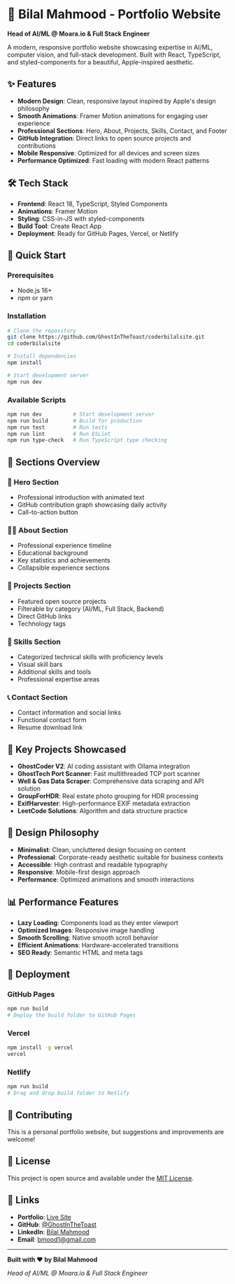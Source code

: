 # 🚀 Bilal Mahmood - Portfolio Website

**Head of AI/ML @ Moara.io & Full Stack Engineer**

A modern, responsive portfolio website showcasing expertise in AI/ML, computer vision, and full-stack development. Built with React, TypeScript, and styled-components for a beautiful, Apple-inspired aesthetic.

## ✨ Features

- **Modern Design**: Clean, responsive layout inspired by Apple's design philosophy
- **Smooth Animations**: Framer Motion animations for engaging user experience
- **Professional Sections**: Hero, About, Projects, Skills, Contact, and Footer
- **GitHub Integration**: Direct links to open source projects and contributions
- **Mobile Responsive**: Optimized for all devices and screen sizes
- **Performance Optimized**: Fast loading with modern React patterns

## 🛠️ Tech Stack

- **Frontend**: React 18, TypeScript, Styled Components
- **Animations**: Framer Motion
- **Styling**: CSS-in-JS with styled-components
- **Build Tool**: Create React App
- **Deployment**: Ready for GitHub Pages, Vercel, or Netlify

## 🚀 Quick Start

### Prerequisites
- Node.js 16+ 
- npm or yarn

### Installation
```bash
# Clone the repository
git clone https://github.com/GhostInTheToast/coderbilalsite.git
cd coderbilalsite

# Install dependencies
npm install

# Start development server
npm run dev
```

### Available Scripts
```bash
npm run dev          # Start development server
npm run build        # Build for production
npm run test         # Run tests
npm run lint         # Run ESLint
npm run type-check   # Run TypeScript type checking
```

## 📱 Sections Overview

### 🎯 Hero Section
- Professional introduction with animated text
- GitHub contribution graph showcasing daily activity
- Call-to-action button

### 👨‍💻 About Section
- Professional experience timeline
- Educational background
- Key statistics and achievements
- Collapsible experience sections

### 🚀 Projects Section
- Featured open source projects
- Filterable by category (AI/ML, Full Stack, Backend)
- Direct GitHub links
- Technology tags

### 🎨 Skills Section
- Categorized technical skills with proficiency levels
- Visual skill bars
- Additional skills and tools
- Professional expertise areas

### 📞 Contact Section
- Contact information and social links
- Functional contact form
- Resume download link

## 🌟 Key Projects Showcased

- **GhostCoder V2**: AI coding assistant with Ollama integration
- **GhostTech Port Scanner**: Fast multithreaded TCP port scanner
- **Well & Gas Data Scraper**: Comprehensive data scraping and API solution
- **GroupForHDR**: Real estate photo grouping for HDR processing
- **ExifHarvester**: High-performance EXIF metadata extraction
- **LeetCode Solutions**: Algorithm and data structure practice

## 🎨 Design Philosophy

- **Minimalist**: Clean, uncluttered design focusing on content
- **Professional**: Corporate-ready aesthetic suitable for business contexts
- **Accessible**: High contrast and readable typography
- **Responsive**: Mobile-first design approach
- **Performance**: Optimized animations and smooth interactions

## 📊 Performance Features

- **Lazy Loading**: Components load as they enter viewport
- **Optimized Images**: Responsive image handling
- **Smooth Scrolling**: Native smooth scroll behavior
- **Efficient Animations**: Hardware-accelerated transitions
- **SEO Ready**: Semantic HTML and meta tags

## 🚀 Deployment

### GitHub Pages
```bash
npm run build
# Deploy the build folder to GitHub Pages
```

### Vercel
```bash
npm install -g vercel
vercel
```

### Netlify
```bash
npm run build
# Drag and drop build folder to Netlify
```

## 🤝 Contributing

This is a personal portfolio website, but suggestions and improvements are welcome!

## 📄 License

This project is open source and available under the [MIT License](LICENSE).

## 🔗 Links

- **Portfolio**: [Live Site](https://ghostinthetoast.github.io/coderbilalsite)
- **GitHub**: [@GhostInTheToast](https://github.com/GhostInTheToast)
- **LinkedIn**: [Bilal Mahmood](https://linkedin.com/in/coderbilal)
- **Email**: bmood1@gmail.com

---

**Built with ❤️ by Bilal Mahmood**

*Head of AI/ML @ Moara.io & Full Stack Engineer*
